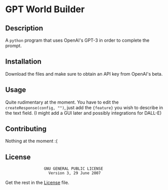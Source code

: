 # GPT World Builder

## Description

A `python` program that uses OpenAI's GPT-3 in order to complete the prompt.

## Installation

Download the files and make sure to obtain an API key from OpenAI's beta.

## Usage

Quite rudimentary at the moment. You have to edit the `createResponse(config, "")`, just add the `{feature}` you wish to describe in the text field. (I might add a GUI later and possibly integrations for DALL-E)

## Contributing

Nothing at the moment :(

## License

                     GNU GENERAL PUBLIC LICENSE
                       Version 3, 29 June 2007

Get the rest in the [License](LICENSE.md) file.